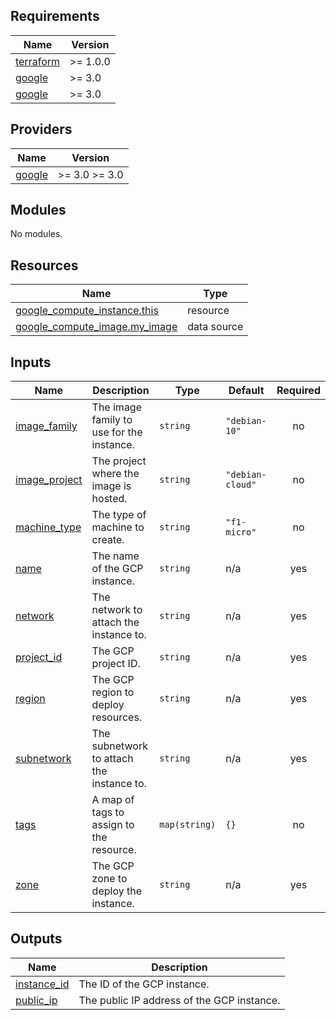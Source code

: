 ## Requirements

| Name | Version |
|------|---------|
| <a name="requirement_terraform"></a> [terraform](#requirement\_terraform) | >= 1.0.0 |
| <a name="requirement_google"></a> [google](#requirement\_google) | >= 3.0 |
| <a name="requirement_google"></a> [google](#requirement\_google) | >= 3.0 |

## Providers

| Name | Version |
|------|---------|
| <a name="provider_google"></a> [google](#provider\_google) | >= 3.0 >= 3.0 |

## Modules

No modules.

## Resources

| Name | Type |
|------|------|
| [google_compute_instance.this](https://registry.terraform.io/providers/hashicorp/google/latest/docs/resources/compute_instance) | resource |
| [google_compute_image.my_image](https://registry.terraform.io/providers/hashicorp/google/latest/docs/data-sources/compute_image) | data source |

## Inputs

| Name | Description | Type | Default | Required |
|------|-------------|------|---------|:--------:|
| <a name="input_image_family"></a> [image\_family](#input\_image\_family) | The image family to use for the instance. | `string` | `"debian-10"` | no |
| <a name="input_image_project"></a> [image\_project](#input\_image\_project) | The project where the image is hosted. | `string` | `"debian-cloud"` | no |
| <a name="input_machine_type"></a> [machine\_type](#input\_machine\_type) | The type of machine to create. | `string` | `"f1-micro"` | no |
| <a name="input_name"></a> [name](#input\_name) | The name of the GCP instance. | `string` | n/a | yes |
| <a name="input_network"></a> [network](#input\_network) | The network to attach the instance to. | `string` | n/a | yes |
| <a name="input_project_id"></a> [project\_id](#input\_project\_id) | The GCP project ID. | `string` | n/a | yes |
| <a name="input_region"></a> [region](#input\_region) | The GCP region to deploy resources. | `string` | n/a | yes |
| <a name="input_subnetwork"></a> [subnetwork](#input\_subnetwork) | The subnetwork to attach the instance to. | `string` | n/a | yes |
| <a name="input_tags"></a> [tags](#input\_tags) | A map of tags to assign to the resource. | `map(string)` | `{}` | no |
| <a name="input_zone"></a> [zone](#input\_zone) | The GCP zone to deploy the instance. | `string` | n/a | yes |

## Outputs

| Name | Description |
|------|-------------|
| <a name="output_instance_id"></a> [instance\_id](#output\_instance\_id) | The ID of the GCP instance. |
| <a name="output_public_ip"></a> [public\_ip](#output\_public\_ip) | The public IP address of the GCP instance. |
